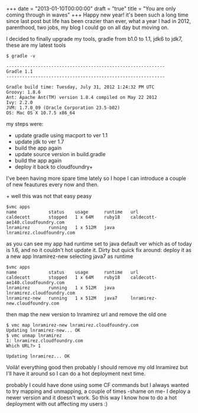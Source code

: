 +++
date = "2013-01-10T00:00:00"
draft = "true"
title = "You are only coming through in waves"
+++
Happy new year! it's been such a long time since last post but life has been crazier than ever, what a year I had in 2012, parenthood, two jobs, my blog I could go on all day but moving on. 

I decided to finally upgrade my tools, gradle from b1.0 to 1.1, jdk6 to jdk7, these are my latest tools

    $ gradle -v
    
    ------------------------------------------------------------
    Gradle 1.1
    ------------------------------------------------------------
    
    Gradle build time: Tuesday, July 31, 2012 1:24:32 PM UTC
    Groovy: 1.8.6
    Ant: Apache Ant(TM) version 1.8.4 compiled on May 22 2012
    Ivy: 2.2.0
    JVM: 1.7.0_09 (Oracle Corporation 23.5-b02)
    OS: Mac OS X 10.7.5 x86_64

my steps were:

* update gradle using macport to ver 1.1
* update jdk to ver 1.7 
* build the app again
* update source version in build.gradle
* build the app again
* deploy it back to cloudfoundry+

I've been having more spare time lately so I hope I can introduce a couple of new feautures every now and then. 

\+ well this was not that easy peasy

    $vmc apps
    name            status    usage      runtime   url                             
    caldecott       stopped   1 x 64M    ruby18    caldecott-ae140.cloudfoundry.com
    lnramirez       running   1 x 512M   java      lnramirez.cloudfoundry.com  

as you can see my app had runtime set to java default ver which as of today is 1.6, and no it couldn't hot update it. Dirty but quick fix around: deploy it as a new app lnramirez-new selecting java7 as runtime

    $vmc apps
    name            status    usage      runtime   url                             
    caldecott       stopped   1 x 64M    ruby18    caldecott-ae140.cloudfoundry.com
    lnramirez       running   1 x 512M   java      lnramirez.cloudfoundry.com      
    lnramirez-new   running   1 x 512M   java7     lnramirez-new.cloudfoundry.com  

then map the new version to lnramirez url and remove the old one 

    $ vmc map lnramirez-new lnramirez.cloudfoundry.com
    Updating lnramirez-new... OK
    $ vmc unmap lnramirez 
    1: lnramirez.cloudfoundry.com
    Which URL?> 1         
    
    Updating lnramirez... OK

Voilà! everything good then probably I should remove my old lnramirez but I'll have it around so I can do a hot deployment next time.

probably I could have done using some CF commands but I always wanted to try mapping and unmapping, a couple of times -shame on me- I deploy a newer version and it doesn't work. So this way I know how to do a hot deployment with out affecting my users :)